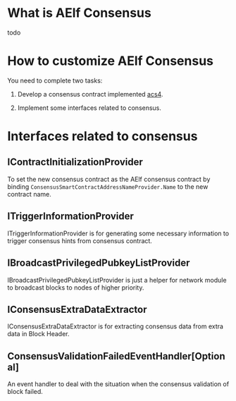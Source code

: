 # What is AElf Consensus
todo

# How to customize AElf Consensus

You need to complete two tasks:

1. Develop a consensus contract implemented [acs4](https://aelf-boilerplate-docs.readthedocs.io/en/latest/acs/acs4.html).

2. Implement some interfaces related to consensus.

# Interfaces related to consensus

## IContractInitializationProvider

To set the new consensus contract as the AElf consensus contract by binding `ConsensusSmartContractAddressNameProvider.Name` to the new contract name.

## ITriggerInformationProvider

ITriggerInformationProvider is for generating some necessary information to trigger consensus hints from consensus contract.

## IBroadcastPrivilegedPubkeyListProvider

IBroadcastPrivilegedPubkeyListProvider is just a helper for network module to broadcast blocks to nodes of higher priority.

## IConsensusExtraDataExtractor

IConsensusExtraDataExtractor is for extracting consensus data from extra data in Block Header.

## ConsensusValidationFailedEventHandler[Optional]

An event handler to deal with the situation when the consensus validation of block failed.
